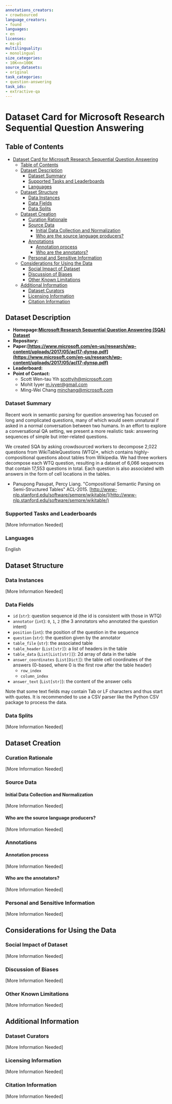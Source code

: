 ```yaml
---
annotations_creators:
- crowdsourced
language_creators:
- found
languages:
- en
licenses:
- ms-pl
multilinguality:
- monolingual
size_categories:
- 10K<n<100K
source_datasets:
- original
task_categories:
- question-answering
task_ids:
- extractive-qa
---
```


# Dataset Card for Microsoft Research Sequential Question Answering

## Table of Contents

- [Dataset Card for Microsoft Research Sequential Question Answering](#dataset-card-for-microsoft-research-sequential-question-answering)
  - [Table of Contents](#table-of-contents)
  - [Dataset Description](#dataset-description)
    - [Dataset Summary](#dataset-summary)
    - [Supported Tasks and Leaderboards](#supported-tasks-and-leaderboards)
    - [Languages](#languages)
  - [Dataset Structure](#dataset-structure)
    - [Data Instances](#data-instances)
    - [Data Fields](#data-fields)
    - [Data Splits](#data-splits)
  - [Dataset Creation](#dataset-creation)
    - [Curation Rationale](#curation-rationale)
    - [Source Data](#source-data)
      - [Initial Data Collection and Normalization](#initial-data-collection-and-normalization)
      - [Who are the source language producers?](#who-are-the-source-language-producers)
    - [Annotations](#annotations)
      - [Annotation process](#annotation-process)
      - [Who are the annotators?](#who-are-the-annotators)
    - [Personal and Sensitive Information](#personal-and-sensitive-information)
  - [Considerations for Using the Data](#considerations-for-using-the-data)
    - [Social Impact of Dataset](#social-impact-of-dataset)
    - [Discussion of Biases](#discussion-of-biases)
    - [Other Known Limitations](#other-known-limitations)
  - [Additional Information](#additional-information)
    - [Dataset Curators](#dataset-curators)
    - [Licensing Information](#licensing-information)
    - [Citation Information](#citation-information)

## Dataset Description

- **Homepage:[Microsoft Research Sequential Question Answering (SQA) Dataset](https://msropendata.com/datasets/b25190ed-0f59-47b1-9211-5962858142c2)**
- **Repository:**
- **Paper:[https://www.microsoft.com/en-us/research/wp-content/uploads/2017/05/acl17-dynsp.pdf](https://www.microsoft.com/en-us/research/wp-content/uploads/2017/05/acl17-dynsp.pdf)**
- **Leaderboard:**
- **Point of Contact:**
  - Scott Wen-tau Yih        scottyih@microsoft.com
  - Mohit Iyyer              m.iyyer@gmail.com
  - Ming-Wei Chang           minchang@microsoft.com

### Dataset Summary

Recent work in semantic parsing for question answering has focused on long and complicated questions, many of which would seem unnatural if asked in a normal conversation between two humans. In an effort to explore a conversational QA setting, we present a more realistic task: answering sequences of simple but inter-related questions.

We created SQA by asking crowdsourced workers to decompose 2,022 questions from WikiTableQuestions (WTQ)*, which contains highly-compositional questions about tables from Wikipedia. We had three workers decompose each WTQ question, resulting in a dataset of 6,066 sequences that contain 17,553 questions in total. Each question is also associated with answers in the form of cell locations in the tables.

- Panupong Pasupat, Percy Liang. "Compositional Semantic Parsing on Semi-Structured Tables" ACL-2015.
  [http://www-nlp.stanford.edu/software/sempre/wikitable/](http://www-nlp.stanford.edu/software/sempre/wikitable/)

### Supported Tasks and Leaderboards

[More Information Needed]

### Languages

English

## Dataset Structure

### Data Instances

[More Information Needed]

### Data Fields

- `id` (`str`): question sequence id (the id is consistent with those in WTQ)
- `annotator` (`int`): `0`, `1`, `2` (the 3 annotators who annotated the question intent)
- `position` (`int`): the position of the question in the sequence
- `question` (`str`): the question given by the annotator
- `table_file` (`str`): the associated table
- `table_header` (`List[str]`): a list of headers in the table
- `table_data` (`List[List[str]]`): 2d array of data in the table
- `answer_coordinates` (`List[Dict]`): the table cell coordinates of the answers (0-based, where 0 is the first row after the table header)
  - `row_index`
  - `column_index`
- `answer_text` (`List[str]`): the content of the answer cells

Note that some text fields may contain Tab or LF characters and thus start with quotes.
It is recommended to use a CSV parser like the Python CSV package to process the data.

### Data Splits

[More Information Needed]

## Dataset Creation

### Curation Rationale

[More Information Needed]

### Source Data

#### Initial Data Collection and Normalization

[More Information Needed]

#### Who are the source language producers?

[More Information Needed]

### Annotations

#### Annotation process

[More Information Needed]

#### Who are the annotators?

[More Information Needed]

### Personal and Sensitive Information

[More Information Needed]

## Considerations for Using the Data

### Social Impact of Dataset

[More Information Needed]

### Discussion of Biases

[More Information Needed]

### Other Known Limitations

[More Information Needed]

## Additional Information

### Dataset Curators

[More Information Needed]

### Licensing Information

[More Information Needed]

### Citation Information

[More Information Needed]
